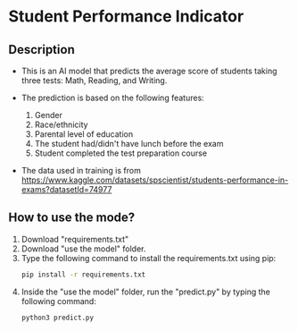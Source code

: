 # Student Performance Indicator

## Description

- This is an AI model that predicts the average score of students taking three tests: Math, Reading, and Writing.
- The prediction is based on the following features:
   1. Gender
   2. Race/ethnicity
   3. Parental level of education
   4. The student had/didn't have lunch before the exam
   5. Student completed the test preparation course 


- The data used in training is from https://www.kaggle.com/datasets/spscientist/students-performance-in-exams?datasetId=74977

## How to use the mode?
1. Download "requirements.txt"
2. Download "use the model" folder.
3. Type the following command to install the requirements.txt using pip:
   ```bash
   pip install -r requirements.txt
   ```
4. Inside the "use the model" folder, run the "predict.py" by typing the following command:
   ```bash
   python3 predict.py
   ```


